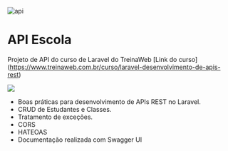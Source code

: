 ![api](https://user-images.githubusercontent.com/14153635/50742428-1f83cd00-11f2-11e9-8261-f29a2ec0c9c9.png)

# API Escola

Projeto de API do curso de Laravel do TreinaWeb [Link do curso] (https://www.treinaweb.com.br/curso/laravel-desenvolvimento-de-apis-rest)  

![](https://img.shields.io/codacy/coverage/:projectId/:branch.svg?style=flat-square)

- Boas práticas para desenvolvimento de APIs REST no Laravel.
- CRUD de Estudantes e Classes.
- Tratamento de exceções.
- CORS
- HATEOAS
- Documentação realizada com Swagger UI


